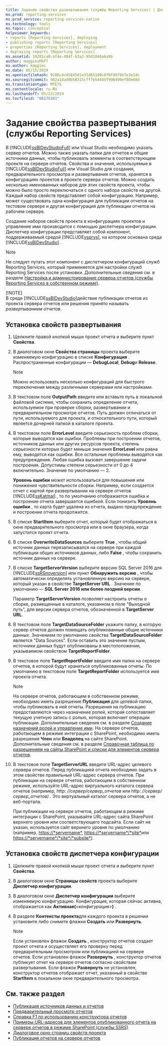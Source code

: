 ```yaml
---
title: Задание свойства развертывания (службы Reporting Services) | Документация Майкрософт
ms.prod: reporting-services
ms.prod_service: reporting-services-native
ms.technology: tools
ms.topic: conceptual
helpviewer_keywords:
- reports [Reporting Services], deploying
- publishing reports [Reporting Services]
- properties [Reporting Services], deployment
- deploying reports [Reporting Services]
ms.assetid: 18201ca0-bf4a-484f-b3a2-95d1046a6a9b
author: maggiesMSFT
ms.author: maggies
ms.date: 05/15/2019
ms.openlocfilehash: 9106c4c45845d1e31d65180c8f0fd979e7e3e14c
ms.sourcegitcommit: 982a1dad0b58315cff7b54445f998499ef80e68d
ms.translationtype: MTE75
ms.contentlocale: ru-RU
ms.lasthandoff: 05/23/2019
ms.locfileid: "66175341"
---
```

# <a name="set-deployment-properties-reporting-services"></a>Задание свойства развертывания (службы Reporting Services)

  В [!INCLUDE[ssBIDevStudioFull](../../includes/ssbidevstudiofull-md.md)] или Visual Studio необходимо указать сервер отчетов. Можно также указать папки для отчетов и общие источники данных, чтобы публиковать элементы в соответствующем проекте на сервере отчетов. Свойства и значения, используемые в [!INCLUDE[ssBIDevStudioFull](../../includes/ssbidevstudiofull-md.md)] или Visual Studio для создания, предварительного просмотра и развертывания отчетов, хранятся в конфигурациях проектов в проекте сервера отчетов. Можно создать несколько именованных наборов для этих свойств проекта, чтобы можно было просто переключаться с одного набора свойств на другой. Каждый набор свойств представляет собой конфигурацию. Например, может существовать одна конфигурация для публикации отчетов на тестовом сервере и другая конфигурация для публикации отчетов на рабочем сервере.  
  
 Создание наборов свойств проекта в конфигурациях проектов и управление ими производится с помощью диспетчера конфигурации. Диспетчер конфигурации представляет собой компонент, поддерживаемый средой [!INCLUDE[vsprvs](../../includes/vsprvs-md.md)], на котором основана среда [!INCLUDE[ssBIDevStudio](../../includes/ssbidevstudio-md.md)] .  
  
> [!NOTE]  
> Не следует путать этот компонент с диспетчером конфигураций служб Reporting Services, который применяется для настройки служб Reporting Services после установки. Дополнительные сведения см. в разделе [Настройка и администрирование сервера отчетов &#40;службы Reporting Services в собственном режиме&#41;](../../reporting-services/report-server/configure-and-administer-a-report-server-ssrs-native-mode.md).  
>
> [!NOTE]  
> В среде [!INCLUDE[ssBIDevStudio](../../includes/ssbidevstudio-md.md)]действие публикации отчетов из проекта сервера отчетов или решения принято называть *развертыванием отчетов*.  
  
## <a name="to-set-deployment-properties"></a>Установка свойств развертывания
  
1. Щелкните правой кнопкой мыши проект отчета и выберите пункт **Свойства**.  
  
2. В диалоговом окне **Свойства страницы** проекта выберите изменяемую конфигурацию в списке **Конфигурация** . Распространенные конфигурации — **DebugLocal**, **Debug**и **Release**.  
  
    > [!NOTE]  
    > Можно использовать несколько конфигураций для быстрого переключения между различными серверами или настройками.  
  
3. В текстовом поле **OutputPath**  введите или вставьте путь в локальной файловой системе, чтобы сохранить определение отчета, используемое при проверке сборки, развертывании и предварительном просмотре отчетов. Путь должен отличаться от пути, используемого для проекта, и относительного пути, который является дочерней папкой в каталоге проекта.  
  
4. В текстовом поле **ErrorLevel**  введите серьезность проблем сборки, которые выводятся как ошибки. Проблемы при построении отчетов, источников данных или других ресурсов проекта, степень серьезности которых будет меньше значения **ErrorLevel**  или равна ему, выводятся как ошибки. Все остальные проблемы выводятся как предупреждения. Любая ошибка вызовет завершение задачи построения. Допустимы степени серьезности от 0 до 4 включительно. Значение по умолчанию — 2.  
  
     **Уровень ошибки** может использоваться для повышения или понижения чувствительности сборки. Например, если создается отчет с картой при развертывании на сервере отчетов [!INCLUDE[ssKatmai](../../includes/sskatmai-md.md)] , то по умолчанию отображается ошибка и построение отчета завершается ошибкой. Если понизить **Уровень ошибки** , то карта будет удалена из отчета, выдано предупреждение и построение отчета продолжится.  
  
5. В списке **StartItem**  выберите отчет, который будет отображаться в окне предварительного просмотра или в окне браузера, когда запустится проект отчета.  
  
6. В списке **OverwriteDataSources** выберите **True** , чтобы общий источник данных перезаписывался на сервере при каждой публикации общих источников данных, либо **False** , чтобы сохранить источник данных на сервере.  
  
7. В списке **TargetServerVersion** выберите версию SQL Server 2016 для [!INCLUDE[ssRSnoversion](../../includes/ssrsnoversion-md.md)] или пункт **Обнаружить версию** , чтобы автоматически определять установленную версию на сервере, который указан в свойстве **TargetServer URL** . Значение по умолчанию — **SQL Server 2016 или более поздней версии**.  
  
     Параметр **TargetServerVersion** позволяет настроить отчеты о сборке, размещенные в каталоге, указанном в поле "Выходной путь", для версии сервера отчетов, обозначенной в **TargetServer URL**.  
  
8. В текстовом поле **TargetDataSourceFolder** укажите папку, в которую сервер отчетов должен помещать опубликованные общие источники данных. Значением по умолчанию свойства **TargetDataSourceFolder** является "Data Sources". Если оставить это значение пустым, источники данных будут опубликованы в местоположении, указываемом свойством **TargetReportFolder**.  
  
9. В текстовое поле **TargetReportFolder** введите имя папки на сервере отчетов, в которой будут храниться опубликованные отчеты. По умолчанию в текстовом поле **TargetReportFolder**  используется имя проекта отчета.  
  
    > [!NOTE]  
    > На сервере отчетов, работающем в собственном режиме, необходимо иметь разрешение **Публикация** для целевой папки, чтобы публиковать в ней отчеты. Разрешения на публикацию предоставляются через назначение ролей, которая сопоставляет текущую учетную запись с ролью, которая включает операции публикации. Дополнительные сведения см. в разделе [Создание назначений ролей и управление ими](../../reporting-services/security/create-and-manage-role-assignments.md). На сервере отчетов, работающем в режиме интеграции с SharePoint, необходимо иметь разрешение **Член** или **Владелец** на сайте SharePoint. Дополнительные сведения см. в разделе [Справочная таблица по разрешениям на сайты SharePoint и списки для элементов сервера отчетов](../../reporting-services/security/sharepoint-site-and-list-permission-reference-for-report-server-items.md).  
  
10. В текстовое поле **TargetServerURL** введите URL-адрес целевого сервера отчетов. Перед публикацией отчета необходимо задать в этом свойстве правильный URL-адрес сервера отчетов. При публикации на сервере отчетов, работающем в собственном режиме, используйте URL-адрес виртуального каталога сервера отчетов (например, http: *//сервер/сервер_отчетов* или http: *//сервер/сервер_отчетов)* . Это виртуальный каталог сервера отчетов, а не веб-портала.  
  
     При публикации на сервере отчетов, работающем в режиме интеграции с SharePoint, указывайте URL-адрес сайта SharePoint верхнего уровня или соответствующего подсайта. Если сайт не указан, используется сайт верхнего уровня по умолчанию (например, <https://*servername*>, <https://*servername*/*site*>или <https://*servername*/*site*/*subsite*>).  
  
## <a name="to-set-configuration-manager-properties"></a>Установка свойств диспетчера конфигурации  
  
1. Щелкните правой кнопкой мыши проект отчета и выберите пункт **Свойства**.  
  
2. В диалоговом окне **Страницы свойств** проекта выберите **Диспетчер конфигурации**.  
  
3. В диалоговом окне **Диспетчер конфигурации** выберите изменяемую конфигурацию. Конфигурация, которая сейчас активна, отображается как **Активная(***\<конфигурация>***)** .  
  
4. В разделе **Контексты проекта**для каждого проекта в решении установите либо снимите флажки **Создать** или **Развернуть**.  
  
    > [!NOTE]  
    > Если установлен флажок **Создать** , конструктор отчетов создает проект отчета и осуществляет его проверку перед предварительным просмотром или публикацией на сервере отчетов. Если установлен флажок **Развернуть** , конструктор отчетов публикует отчет на сервере отчетов согласно свойствам развертывания. Если флажок **Развернуть** не установлен, конструктор отчетов отображает отчет, указанный в свойстве **StartItem** в локальном окне предварительного просмотра.  
  
## <a name="see-also"></a>См. также раздел  

- [Публикация источников данных и отчетов](../../reporting-services/reports/publishing-data-sources-and-reports.md)
- [Предварительный просмотр отчетов](../../reporting-services/reports/previewing-reports.md)
- [Справка F1 по использованию конструктора отчетов](../../reporting-services/tools/report-designer-f1-help.md)
- [Примеры URL-адресов для элементов опубликованного отчета на сервере отчетов в режиме SharePoint (службы SSRS)](../../reporting-services/tools/url-examples-for-items-on-a-report-server-sharepoint-mode.md)
- [Диалоговое окно страниц свойств проекта](../../reporting-services/tools/project-property-pages-dialog-box.md)
- [Публикация отчетов на сервере отчетов](../../reporting-services/reports/publishing-reports-to-a-report-server.md)
